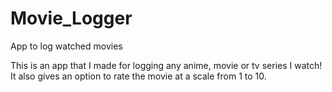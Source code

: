 # Movie_Logger
App to log watched movies

This is an app that I made for logging any anime, movie or tv series I watch!
It also gives an option to rate the movie at a scale from 1 to 10.
